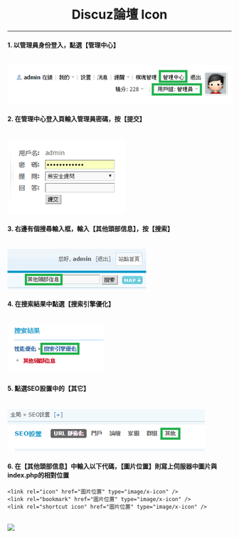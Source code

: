 # **<center>Discuz論壇 Icon**

---

#### 1. 以管理員身份登入，點選【管理中心】
  <br><img src='../img/app_part1/part1_1.png'>
#### 2. 在管理中心登入頁輸入管理員密碼，按【提交】
  <br><img src='../img/app_part1/part1_2.png'>
#### 3. 右邊有個搜尋輸入框，輸入【其他頭部信息】，按【搜索】
  <br><img src='../img/app_part1/part1_3.png'>
#### 4. 在搜索結果中點選【搜索引擎優化】
  <br><img src='../img/app_part1/part1_4.png'>
#### 5. 點選SEO設置中的【其它】
  <br><img src='../img/app_part1/part1_5.png'>
#### 6. 在【其他頭部信息】中輸入以下代碼，【圖片位置】則寫上伺服器中圖片與index.php的相對位置 
  
```<link rel="icon" href="圖片位置" type="image/x-icon" />```<br>
```<link rel="bookmark" href="圖片位置" type="image/x-icon" />```<br>
```<link rel="shortcut icon" href="圖片位置" type="image/x-icon" />```

  <br><img src='../img/app_part1/part1_6.png'>





